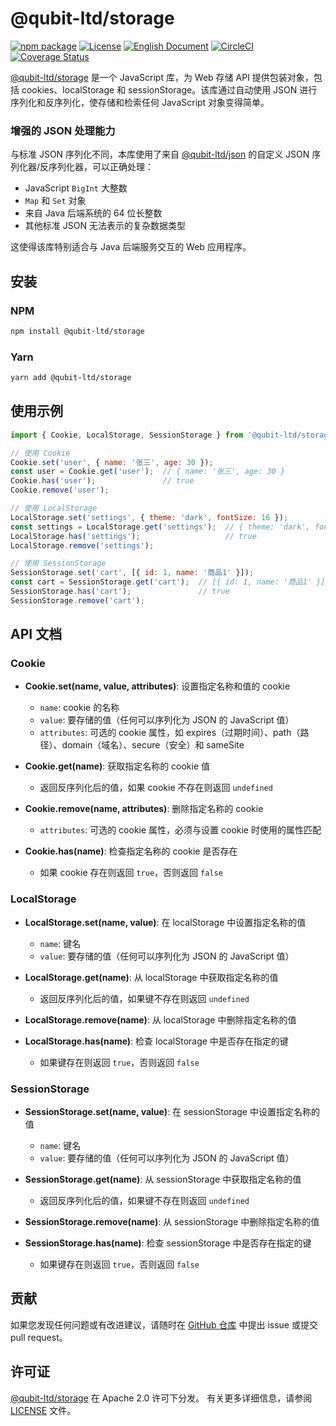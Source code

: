 # @qubit-ltd/storage

[![npm package](https://img.shields.io/npm/v/@qubit-ltd/storage.svg)](https://npmjs.com/package/@qubit-ltd/storage)
[![License](https://img.shields.io/badge/License-Apache-blue.svg)](https://www.apache.org/licenses/LICENSE-2.0)
[![English Document](https://img.shields.io/badge/document-English-blue.svg)](README.md)
[![CircleCI](https://dl.circleci.com/status-badge/img/gh/Haixing-Hu/js-storage/tree/master.svg?style=shield)](https://dl.circleci.com/status-badge/redirect/gh/Haixing-Hu/js-storage/tree/master)
[![Coverage Status](https://coveralls.io/repos/github/Haixing-Hu/js-storage/badge.svg?branch=master)](https://coveralls.io/github/Haixing-Hu/js-storage?branch=master)

[@qubit-ltd/storage] 是一个 JavaScript 库，为 Web 存储 API 提供包装对象，包括 cookies、localStorage 和 sessionStorage。该库通过自动使用 JSON 进行序列化和反序列化，使存储和检索任何 JavaScript 对象变得简单。

### 增强的 JSON 处理能力

与标准 JSON 序列化不同，本库使用了来自 [@qubit-ltd/json] 的自定义 JSON 序列化器/反序列化器，可以正确处理：
- JavaScript `BigInt` 大整数
- `Map` 和 `Set` 对象
- 来自 Java 后端系统的 64 位长整数
- 其他标准 JSON 无法表示的复杂数据类型

这使得该库特别适合与 Java 后端服务交互的 Web 应用程序。

## <span id="installation">安装</span>

### NPM

```bash
npm install @qubit-ltd/storage
```

### Yarn
```bash
yarn add @qubit-ltd/storage
```

## <span id="usage">使用示例</span>

```javascript
import { Cookie, LocalStorage, SessionStorage } from '@qubit-ltd/storage';

// 使用 Cookie
Cookie.set('user', { name: '张三', age: 30 });
const user = Cookie.get('user');  // { name: '张三', age: 30 }
Cookie.has('user');               // true
Cookie.remove('user');

// 使用 LocalStorage
LocalStorage.set('settings', { theme: 'dark', fontSize: 16 });
const settings = LocalStorage.get('settings');  // { theme: 'dark', fontSize: 16 }
LocalStorage.has('settings');                   // true
LocalStorage.remove('settings');

// 使用 SessionStorage
SessionStorage.set('cart', [{ id: 1, name: '商品1' }]);
const cart = SessionStorage.get('cart');  // [{ id: 1, name: '商品1' }]
SessionStorage.has('cart');               // true
SessionStorage.remove('cart');
```

## <span id="api">API 文档</span>

### Cookie

- **Cookie.set(name, value, attributes)**: 设置指定名称和值的 cookie
  - `name`: cookie 的名称
  - `value`: 要存储的值（任何可以序列化为 JSON 的 JavaScript 值）
  - `attributes`: 可选的 cookie 属性，如 expires（过期时间）、path（路径）、domain（域名）、secure（安全）和 sameSite

- **Cookie.get(name)**: 获取指定名称的 cookie 值
  - 返回反序列化后的值，如果 cookie 不存在则返回 `undefined`

- **Cookie.remove(name, attributes)**: 删除指定名称的 cookie
  - `attributes`: 可选的 cookie 属性，必须与设置 cookie 时使用的属性匹配

- **Cookie.has(name)**: 检查指定名称的 cookie 是否存在
  - 如果 cookie 存在则返回 `true`，否则返回 `false`

### LocalStorage

- **LocalStorage.set(name, value)**: 在 localStorage 中设置指定名称的值
  - `name`: 键名
  - `value`: 要存储的值（任何可以序列化为 JSON 的 JavaScript 值）

- **LocalStorage.get(name)**: 从 localStorage 中获取指定名称的值
  - 返回反序列化后的值，如果键不存在则返回 `undefined`

- **LocalStorage.remove(name)**: 从 localStorage 中删除指定名称的值

- **LocalStorage.has(name)**: 检查 localStorage 中是否存在指定的键
  - 如果键存在则返回 `true`，否则返回 `false`

### SessionStorage

- **SessionStorage.set(name, value)**: 在 sessionStorage 中设置指定名称的值
  - `name`: 键名
  - `value`: 要存储的值（任何可以序列化为 JSON 的 JavaScript 值）

- **SessionStorage.get(name)**: 从 sessionStorage 中获取指定名称的值
  - 返回反序列化后的值，如果键不存在则返回 `undefined`

- **SessionStorage.remove(name)**: 从 sessionStorage 中删除指定名称的值

- **SessionStorage.has(name)**: 检查 sessionStorage 中是否存在指定的键
  - 如果键存在则返回 `true`，否则返回 `false`

## <span id="contributing">贡献</span>

如果您发现任何问题或有改进建议，请随时在 [GitHub 仓库] 中提出 issue 或提交 pull request。

## <span id="license">许可证</span>

[@qubit-ltd/storage] 在 Apache 2.0 许可下分发。
有关更多详细信息，请参阅 [LICENSE](LICENSE) 文件。

[@qubit-ltd/storage]: https://npmjs.com/package/@qubit-ltd/storage
[GitHub 仓库]: https://github.com/Haixing-Hu/js-storage
[@qubit-ltd/json]: https://npmjs.com/package/@qubit-ltd/json 